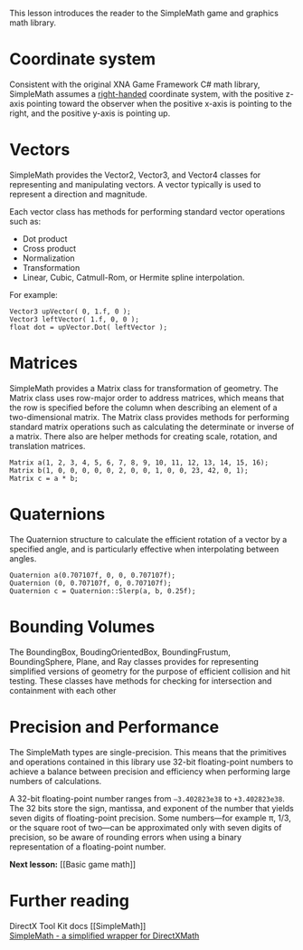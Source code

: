 This lesson introduces the reader to the SimpleMath game and graphics math library.

# Coordinate system
Consistent with the original XNA Game Framework C# math library, SimpleMath assumes a [right-handed](https://en.wikipedia.org/wiki/Right-hand_rule) coordinate system, with the positive z-axis pointing toward the observer when the positive x-axis is pointing to the right, and the positive y-axis is pointing up.

# Vectors
SimpleMath provides the Vector2, Vector3, and Vector4 classes for representing and manipulating vectors. A vector typically is used to represent a direction and magnitude. 

Each vector class has methods for performing standard vector operations such as:
* Dot product 
* Cross product 
* Normalization 
* Transformation 
* Linear, Cubic, Catmull-Rom, or Hermite spline interpolation. 

For example:

    Vector3 upVector( 0, 1.f, 0 );
    Vector3 leftVector( 1.f, 0, 0 );
    float dot = upVector.Dot( leftVector );

# Matrices
SimpleMath provides a Matrix class for transformation of geometry. The Matrix class uses row-major order to address matrices, which means that the row is specified before the column when describing an element of a two-dimensional matrix. The Matrix class provides methods for performing standard matrix operations such as calculating the determinate or inverse of a matrix. There also are helper methods for creating scale, rotation, and translation matrices. 

    Matrix a(1, 2, 3, 4, 5, 6, 7, 8, 9, 10, 11, 12, 13, 14, 15, 16);
    Matrix b(1, 0, 0, 0, 0, 0, 2, 0, 0, 1, 0, 0, 23, 42, 0, 1);
    Matrix c = a * b;

# Quaternions
The Quaternion structure to calculate the efficient rotation of a vector by a specified angle, and is particularly effective when interpolating between angles.

    Quaternion a(0.707107f, 0, 0, 0.707107f);
    Quaternion (0, 0.707107f, 0, 0.707107f);
    Quaternion c = Quaternion::Slerp(a, b, 0.25f);

# Bounding Volumes
The BoundingBox, BoudingOrientedBox, BoundingFrustum, BoundingSphere, Plane, and Ray classes provides for representing simplified versions of geometry for the purpose of efficient collision and hit testing. These classes have methods for checking for intersection and containment with each other

# Precision and Performance
The SimpleMath types are single-precision. This means that the primitives and operations contained in this library use 32-bit floating-point numbers to achieve a balance between precision and efficiency when performing large numbers of calculations. 

A 32-bit floating-point number ranges from ``–3.402823e38`` to ``+3.402823e38``. The 32 bits store the sign, mantissa, and exponent of the number that yields seven digits of floating-point precision. Some numbers—for example π, 1/3, or the square root of two—can be approximated only with seven digits of precision, so be aware of rounding errors when using a binary representation of a floating-point number. 

**Next lesson:** [[Basic game math]]

# Further reading
DirectX Tool Kit docs [[SimpleMath]]  
[SimpleMath - a simplified wrapper for DirectXMath](http://blogs.msdn.com/b/shawnhar/archive/2013/01/08/simplemath-a-simplified-wrapper-for-directxmath.aspx)